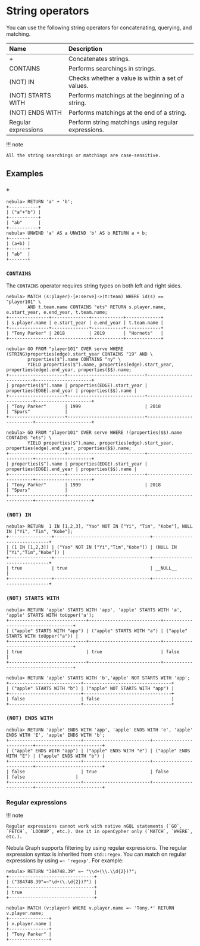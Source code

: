 # String operators

You can use the following string operators for concatenating, querying, and matching.

| Name                | Description                                         |
| :-----              | :------------------                                 |
| +                   | Concatenates strings.                               |
| CONTAINS            | Performs searchings in strings.                     |
| (NOT) IN            | Checks whether a value is within a set of values.   |
| (NOT) STARTS WITH   | Performs matchings at the beginning of a string.    |
| (NOT) ENDS WITH     | Performs matchings at the end of a string.          |
| Regular expressions | Perform string matchings using regular expressions. |

!!! note

    All the string searchings or matchings are case-sensitive.

## Examples

### `+`

```ngql
nebula> RETURN 'a' + 'b';
+-----------+
| ("a"+"b") |
+-----------+
| "ab"      |
+-----------+
nebula> UNWIND 'a' AS a UNWIND 'b' AS b RETURN a + b;
+-------+
| (a+b) |
+-------+
| "ab"  |
+-------+
```

### `CONTAINS`

The `CONTAINS` operator requires string types on both left and right sides.

```ngql
nebula> MATCH (s:player)-[e:serve]->(t:team) WHERE id(s) == "player101" \
        AND t.team.name CONTAINS "ets" RETURN s.player.name, e.start_year, e.end_year, t.team.name;
+---------------+--------------+------------+-------------+
| s.player.name | e.start_year | e.end_year | t.team.name |
+---------------+--------------+------------+-------------+
| "Tony Parker" | 2018         | 2019       | "Hornets"   |
+---------------+--------------+------------+-------------+

nebula> GO FROM "player101" OVER serve WHERE (STRING)properties(edge).start_year CONTAINS "19" AND \
        properties($^).name CONTAINS "ny" \
        YIELD properties($^).name, properties(edge).start_year, properties(edge).end_year, properties($$).name;
+---------------------+-----------------------------+---------------------------+---------------------+
| properties($^).name | properties(EDGE).start_year | properties(EDGE).end_year | properties($$).name |
+---------------------+-----------------------------+---------------------------+---------------------+
| "Tony Parker"       | 1999                        | 2018                      | "Spurs"             |
+---------------------+-----------------------------+---------------------------+---------------------+

nebula> GO FROM "player101" OVER serve WHERE !(properties($$).name CONTAINS "ets") \
        YIELD properties($^).name, properties(edge).start_year, properties(edge).end_year, properties($$).name;
+---------------------+-----------------------------+---------------------------+---------------------+
| properties($^).name | properties(EDGE).start_year | properties(EDGE).end_year | properties($$).name |
+---------------------+-----------------------------+---------------------------+---------------------+
| "Tony Parker"       | 1999                        | 2018                      | "Spurs"             |
+---------------------+-----------------------------+---------------------------+---------------------+
```

### `(NOT) IN`

```ngql
nebula> RETURN  1 IN [1,2,3], "Yao" NOT IN ["Yi", "Tim", "Kobe"], NULL IN ["Yi", "Tim", "Kobe"];
+----------------+------------------------------------+-------------------------------+
| (1 IN [1,2,3]) | ("Yao" NOT IN ["Yi","Tim","Kobe"]) | (NULL IN ["Yi","Tim","Kobe"]) |
+----------------+------------------------------------+-------------------------------+
| true           | true                               | __NULL__                      |
+----------------+------------------------------------+-------------------------------+
```

### `(NOT) STARTS WITH`

```ngql
nebula> RETURN 'apple' STARTS WITH 'app', 'apple' STARTS WITH 'a', 'apple' STARTS WITH toUpper('a');
+-----------------------------+---------------------------+------------------------------------+
| ("apple" STARTS WITH "app") | ("apple" STARTS WITH "a") | ("apple" STARTS WITH toUpper("a")) |
+-----------------------------+---------------------------+------------------------------------+
| true                        | true                      | false                              |
+-----------------------------+---------------------------+------------------------------------+

nebula> RETURN 'apple' STARTS WITH 'b','apple' NOT STARTS WITH 'app';
+---------------------------+---------------------------------+
| ("apple" STARTS WITH "b") | ("apple" NOT STARTS WITH "app") |
+---------------------------+---------------------------------+
| false                     | false                           |
+---------------------------+---------------------------------+
```

### `(NOT) ENDS WITH`

```ngql
nebula> RETURN 'apple' ENDS WITH 'app', 'apple' ENDS WITH 'e', 'apple' ENDS WITH 'E', 'apple' ENDS WITH 'b';
+---------------------------+-------------------------+-------------------------+-------------------------+
| ("apple" ENDS WITH "app") | ("apple" ENDS WITH "e") | ("apple" ENDS WITH "E") | ("apple" ENDS WITH "b") |
+---------------------------+-------------------------+-------------------------+-------------------------+
| false                     | true                    | false                   | false                   |
+---------------------------+-------------------------+-------------------------+-------------------------+
```

### Regular expressions

!!! note

    Regular expressions cannot work with native nGQL statements (`GO`, `FETCH`, `LOOKUP`, etc.). Use it in openCypher only (`MATCH`, `WHERE`, etc.).

Nebula Graph supports filtering by using regular expressions. The regular expression syntax is inherited from `std::regex`. You can match on regular expressions by using `=~ 'regexp'`. For example:

```ngql
nebula> RETURN "384748.39" =~ "\\d+(\\.\\d{2})?";
+--------------------------------+
| ("384748.39"=~"\d+(\.\d{2})?") |
+--------------------------------+
| true                           |
+--------------------------------+

nebula> MATCH (v:player) WHERE v.player.name =~ 'Tony.*' RETURN v.player.name;
+---------------+
| v.player.name |
+---------------+
| "Tony Parker" |
+---------------+
```